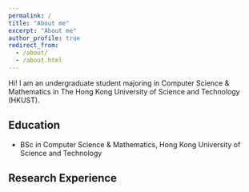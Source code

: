 ```yaml
---
permalink: /
title: "About me"
excerpt: "About me"
author_profile: true
redirect_from: 
  - /about/
  - /about.html
---
```


Hi! I am an undergraduate student majoring in Computer Science & Mathematics in The Hong Kong University of Science and Technology (HKUST).

## Education

- BSc in Computer Science & Mathematics, Hong Kong University of Science and Technology

## Research Experience